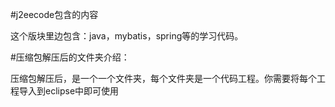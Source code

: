 #j2eecode包含的内容  

这个版块里边包含：java，mybatis，spring等的学习代码。  

#压缩包解压后的文件夹介绍：  

压缩包解压后，是一个一个文件夹，每个文件夹是一个代码工程。你需要将每个工程导入到eclipse中即可使用



